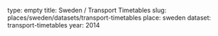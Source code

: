 type: empty
title: Sweden / Transport Timetables
slug: places/sweden/datasets/transport-timetables
place: sweden
dataset: transport-timetables
year: 2014
